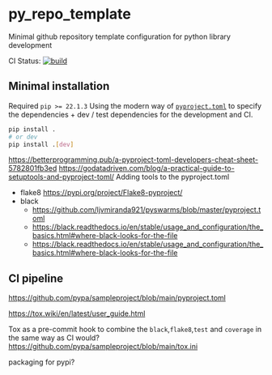 # py_repo_template
Minimal github repository template configuration for python library development

CI Status: [![build](https://github.com/mihsamusev/py_repo_template/actions/workflows/ci.yaml/badge.svg)](https://github.com/mihsamusev/py_repo_template/actions/workflows/ci.yaml)

## Minimal installation
Required `pip >= 22.1.3` 
Using the modern way of [`pyproject.toml`](https://pip.pypa.io/en/latest/reference/build-system/pyproject-toml/?highlight=pyproject) to specify the dependencies + dev / test dependencies for the development and CI.

```bash
pip install .
# or dev
pip install .[dev]
```
https://betterprogramming.pub/a-pyproject-toml-developers-cheat-sheet-5782801fb3ed
https://godatadriven.com/blog/a-practical-guide-to-setuptools-and-pyproject-toml/
Adding tools to the pyproject.toml
- flake8 https://pypi.org/project/Flake8-pyproject/
- black
    - https://github.com/ljvmiranda921/pyswarms/blob/master/pyproject.toml
    - https://black.readthedocs.io/en/stable/usage_and_configuration/the_basics.html#where-black-looks-for-the-file
    - https://black.readthedocs.io/en/stable/usage_and_configuration/the_basics.html#where-black-looks-for-the-file

## CI pipeline
https://github.com/pypa/sampleproject/blob/main/pyproject.toml

https://tox.wiki/en/latest/user_guide.html

Tox as a pre-commit hook to combine the `black`,`flake8`,`test` and `coverage` in the same way as CI would?
https://github.com/pypa/sampleproject/blob/main/tox.ini

packaging for pypi?
